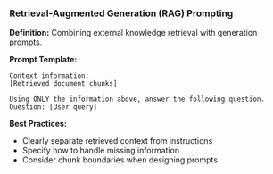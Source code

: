 ### Retrieval-Augmented Generation (RAG) Prompting

**Definition:** Combining external knowledge retrieval with generation prompts.

**Prompt Template:**
```
Context information:
[Retrieved document chunks]

Using ONLY the information above, answer the following question.
Question: [User query]
```

**Best Practices:**
- Clearly separate retrieved context from instructions
- Specify how to handle missing information
- Consider chunk boundaries when designing prompts
